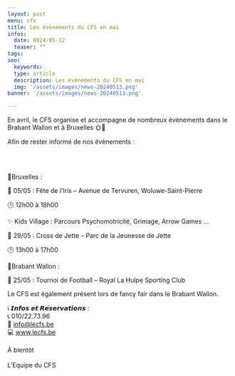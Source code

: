 ```yaml
---
layout: post
menu: cfs
title: Les évènements du CFS en mai
infos:
  date: 0024-05-12
  teaser: ""
tags:
seo:
  keywords:
  type: article
  description: Les évènements du CFS en mai
  img: '/assets/images/news-20240513.png'
banner: '/assets/images/news-20240513.png'

---
```


En avril, le CFS organise et accompagne de nombreux évènements dans le Brabant Wallon et à Bruxelles 🌞🌷

Afin de rester informé de nos évènements :

<div class="d-flex justify-content-center mb-3">
  <a href="https://www.facebook.com/CFSasbl" class="btn btn-info-filled " style="color: #fff !important;">Notre page Facebook</a>
</div>

<div class="d-flex justify-content-center mb-3">
  <a href="https://www.instagram.com/cfs_asbl/" class="btn btn-info-filled " style="color: #fff !important;">Notre page Instagram</a>
</div>


📍Bruxelles :

📅 05/05 : Fête de l’Iris – Avenue de Tervuren, Woluwe-Saint-Pierre

🕒 12h00 à 18h00

✨ Kids Village : Parcours Psychomotricité, Grimage, Arrow Games …

📅 29/05 : Cross de Jette – Parc de la Jeunesse de Jette

🕒 13h00 à 17h00

📍Brabant Wallon :

📅 25/05 : Tournoi de Football – Royal La Hulpe Sporting Club

Le CFS est également présent lors de fancy fair dans le Brabant Wallon.

ℹ️ 𝙄𝙣𝙛𝙤𝙨 𝙚𝙩 𝙍𝙚́𝙨𝙚𝙧𝙫𝙖𝙩𝙞𝙤𝙣𝙨 :<br>
📞 010/22.73.96<br>
📧 info@lecfs.be<br>
💻 www.lecfs.be<br>
<br>
À bientôt<br><br>
L’Equipe du CFS